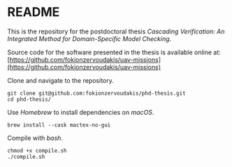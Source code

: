 # README

This is the repository for the postdoctoral thesis *Cascading Verification: An Integrated Method for Domain-Specific Model Checking*.

Source code for the software presented in the thesis is available online at: [https://github.com/fokionzervoudakis/uav-missions](https://github.com/fokionzervoudakis/uav-missions)

Clone and navigate to the repository.

```
git clone git@github.com:fokionzervoudakis/phd-thesis.git
cd phd-thesis/
```

Use *Homebrew* to install dependencies on *macOS*.

```
brew install --cask mactex-no-gui
```

Compile with *bash*.

```
chmod +x compile.sh
./compile.sh
```